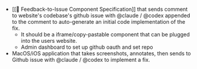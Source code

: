 - [[🧩 Feedback-to-Issue Component Specification]] that sends comment to website's codebase's github issue with @claude / @codex appended to the comment to auto-generate an initial code implementation of the fix.
	- It should be a iframe/copy-pastable component that can be plugged into the users website.
	- Admin dashboard to set up github oauth and set repo
- MacOS/iOS application that takes screenshots, annotates, then sends to Github issue with @claude / @codex to implement a fix.